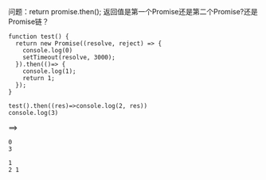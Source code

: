 问题：return promise.then(); 返回值是第一个Promise还是第二个Promise?还是Promise链？
```
function test() {
  return new Promise((resolve, reject) => {
    console.log(0)
    setTimeout(resolve, 3000);
  }).then(()=> {
    console.log(1);
    return 1;
  });
}

test().then((res)=>console.log(2, res))
console.log(3)
```
==>
```
0
3

1
2 1
```
